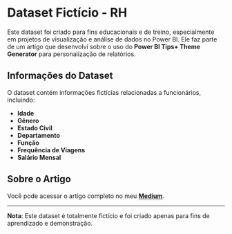 # Dataset Fictício - RH  

Este dataset foi criado para fins educacionais e de treino, especialmente em projetos de visualização e análise de dados no Power BI. Ele faz parte de um artigo que desenvolvi sobre o uso do **Power BI Tips+ Theme Generator** para personalização de relatórios.  

## Informações do Dataset  
O dataset contém informações fictícias relacionadas a funcionários, incluindo:  
- **Idade**  
- **Gênero**  
- **Estado Civil**  
- **Departamento**  
- **Função**  
- **Frequência de Viagens**  
- **Salário Mensal**  

## Sobre o Artigo  
Você pode acessar o artigo completo no meu **[Medium](<link para o Medium>)**.  

---

**Nota**: Este dataset é totalmente fictício e foi criado apenas para fins de aprendizado e demonstração.  
